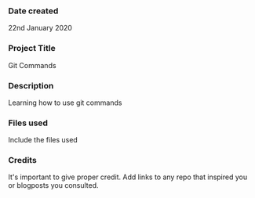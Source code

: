 ### Date created
22nd January 2020

### Project Title
Git Commands

### Description
Learning how to use git commands

### Files used
Include the files used

### Credits
It's important to give proper credit. Add links to any repo that inspired you or blogposts you consulted.

